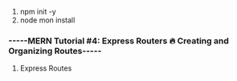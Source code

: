 1. npm init -y
2. node mon install


### -----MERN Tutorial #4: Express Routers 🔥 Creating and Organizing Routes-----
1. Express Routes